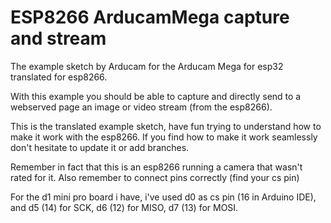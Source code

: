 # ESP8266 ArducamMega capture and stream
The example sketch by Arducam for the Arducam Mega for esp32 translated for esp8266.

With this example you should be able to capture and directly send to a webserved page an image or video stream (from the esp8266).

This is the translated example sketch, have fun trying to understand how to make it work with the esp8266.
If you find how to make it work seamlessly don't hesitate to update it or add branches.

Remember in fact that this is an esp8266 running a camera that wasn't rated for it.
Also remember to connect pins correctly (find your cs pin)

For the d1 mini pro board i have, i've used d0 as cs pin (16 in Arduino IDE), and d5 (14) for SCK, d6 (12) for MISO, d7 (13) for MOSI.
